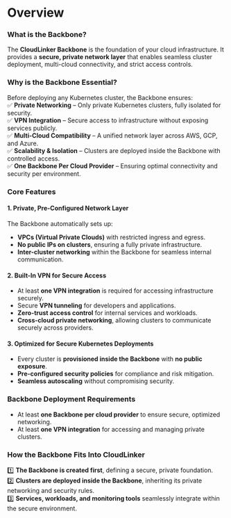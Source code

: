 # Overview

### **What is the Backbone?**

The **CloudLinker Backbone** is the foundation of your cloud infrastructure. It provides a **secure, private network layer** that enables seamless cluster deployment, multi-cloud connectivity, and strict access controls.

### **Why is the Backbone Essential?**

Before deploying any Kubernetes cluster, the Backbone ensures:\
✅ **Private Networking** – Only private Kubernetes clusters, fully isolated for security.\
✅ **VPN Integration** – Secure access to infrastructure without exposing services publicly.\
✅ **Multi-Cloud Compatibility** – A unified network layer across AWS, GCP, and Azure.\
✅ **Scalability & Isolation** – Clusters are deployed inside the Backbone with controlled access.\
✅ **One Backbone Per Cloud Provider** – Ensuring optimal connectivity and security per environment.

### **Core Features**

#### **1. Private, Pre-Configured Network Layer**

The Backbone automatically sets up:

* **VPCs (Virtual Private Clouds)** with restricted ingress and egress.
* **No public IPs on clusters**, ensuring a fully private infrastructure.
* **Inter-cluster networking** within the Backbone for seamless internal communication.

#### **2. Built-In VPN for Secure Access**

* At least **one VPN integration** is required for accessing infrastructure securely.
* Secure **VPN tunneling** for developers and applications.
* **Zero-trust access control** for internal services and workloads.
* **Cross-cloud private networking**, allowing clusters to communicate securely across providers.

#### **3. Optimized for Secure Kubernetes Deployments**

* Every cluster is **provisioned inside the Backbone** with **no public exposure**.
* **Pre-configured security policies** for compliance and risk mitigation.
* **Seamless autoscaling** without compromising security.

### **Backbone Deployment Requirements**

* At least **one Backbone per cloud provider** to ensure secure, optimized networking.
* At least **one VPN integration** for accessing and managing private clusters.

### **How the Backbone Fits Into CloudLinker**

1️⃣ **The Backbone is created first**, defining a secure, private foundation.\
2️⃣ **Clusters are deployed inside the Backbone**, inheriting its private networking and security rules.\
3️⃣ **Services, workloads, and monitoring tools** seamlessly integrate within the secure environment.

###
